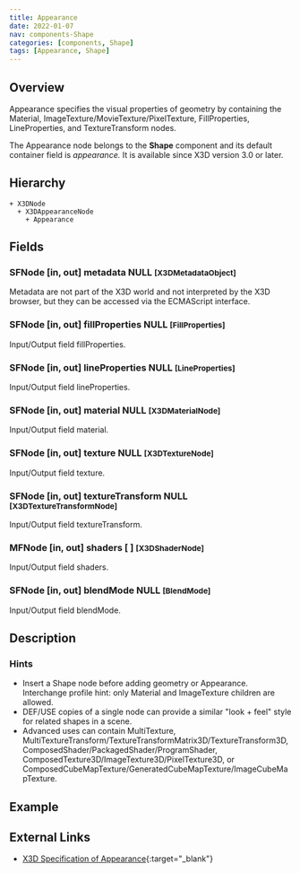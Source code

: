 ```yaml
---
title: Appearance
date: 2022-01-07
nav: components-Shape
categories: [components, Shape]
tags: [Appearance, Shape]
---
```

<style>
.post h3 {
  word-spacing: 0.2em;
}
</style>

## Overview

Appearance specifies the visual properties of geometry by containing the Material, ImageTexture/MovieTexture/PixelTexture, FillProperties, LineProperties, and TextureTransform nodes.

The Appearance node belongs to the **Shape** component and its default container field is *appearance.* It is available since X3D version 3.0 or later.

## Hierarchy

```
+ X3DNode
  + X3DAppearanceNode
    + Appearance
```

## Fields

### SFNode [in, out] **metadata** NULL <small>[X3DMetadataObject]</small>

Metadata are not part of the X3D world and not interpreted by the X3D browser, but they can be accessed via the ECMAScript interface.

### SFNode [in, out] **fillProperties** NULL <small>[FillProperties]</small>

Input/Output field fillProperties.

### SFNode [in, out] **lineProperties** NULL <small>[LineProperties]</small>

Input/Output field lineProperties.

### SFNode [in, out] **material** NULL <small>[X3DMaterialNode]</small>

Input/Output field material.

### SFNode [in, out] **texture** NULL <small>[X3DTextureNode]</small>

Input/Output field texture.

### SFNode [in, out] **textureTransform** NULL <small>[X3DTextureTransformNode]</small>

Input/Output field textureTransform.

### MFNode [in, out] **shaders** [ ] <small>[X3DShaderNode]</small>

Input/Output field shaders.

### SFNode [in, out] **blendMode** NULL <small>[BlendMode]</small>

Input/Output field blendMode.

## Description

### Hints

- Insert a Shape node before adding geometry or Appearance. Interchange profile hint: only Material and ImageTexture children are allowed.
- DEF/USE copies of a single node can provide a similar "look + feel" style for related shapes in a scene.
- Advanced uses can contain MultiTexture, MultiTextureTransform/TextureTransformMatrix3D/TextureTransform3D, ComposedShader/PackagedShader/ProgramShader, ComposedTexture3D/ImageTexture3D/PixelTexture3D, or ComposedCubeMapTexture/GeneratedCubeMapTexture/ImageCubeMapTexture.

## Example

<x3d-canvas src="https://create3000.github.io/media/examples/Shape/Appearance/Appearance.x3d"></x3d-canvas>

## External Links

- [X3D Specification of Appearance](https://www.web3d.org/documents/specifications/19775-1/V4.0/Part01/components/shape.html#Appearance){:target="_blank"}
